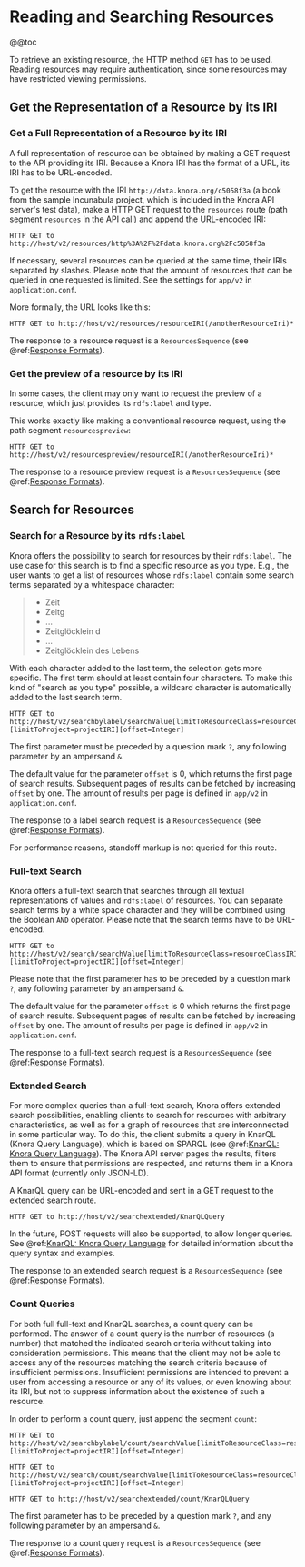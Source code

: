 <!---
Copyright © 2015-2018 the contributors (see Contributors.md).

This file is part of Knora.

Knora is free software: you can redistribute it and/or modify
it under the terms of the GNU Affero General Public License as published
by the Free Software Foundation, either version 3 of the License, or
(at your option) any later version.

Knora is distributed in the hope that it will be useful,
but WITHOUT ANY WARRANTY; without even the implied warranty of
MERCHANTABILITY or FITNESS FOR A PARTICULAR PURPOSE.  See the
GNU Affero General Public License for more details.

You should have received a copy of the GNU Affero General Public
License along with Knora.  If not, see <http://www.gnu.org/licenses/>.
-->

# Reading and Searching Resources

@@toc

To retrieve an existing resource, the HTTP method `GET` has to be used.
Reading resources may require authentication, since some resources may
have restricted viewing permissions.

## Get the Representation of a Resource by its IRI

### Get a Full Representation of a Resource by its IRI

A full representation of resource can be obtained by making a GET
request to the API providing its IRI. Because a Knora IRI has the format
of a URL, its IRI has to be URL-encoded.

To get the resource with the IRI `http://data.knora.org/c5058f3a` (a
book from the sample Incunabula project, which is included in the Knora
API server's test data), make a HTTP GET request to the `resources`
route (path segment `resources` in the API call) and append the
URL-encoded IRI:

```
HTTP GET to http://host/v2/resources/http%3A%2F%2Fdata.knora.org%2Fc5058f3a
```

If necessary, several resources can be queried at the same time, their
IRIs separated by slashes. Please note that the amount of resources that
can be queried in one requested is limited. See the settings for
`app/v2` in `application.conf`.

More formally, the URL looks like this:

```
HTTP GET to http://host/v2/resources/resourceIRI(/anotherResourceIri)*
```

The response to a resource request is a `ResourcesSequence` (see
@ref:[Response Formats](response-formats.md)).

### Get the preview of a resource by its IRI

In some cases, the client may only want to request the preview of a
resource, which just provides its `rdfs:label` and type.

This works exactly like making a conventional resource request, using
the path segment `resourcespreview`:

```
HTTP GET to http://host/v2/resourcespreview/resourceIRI(/anotherResourceIri)*
```

The response to a resource preview request is a `ResourcesSequence` (see
@ref:[Response Formats](response-formats.md)).

## Search for Resources

### Search for a Resource by its `rdfs:label`

Knora offers the possibility to search for resources by their
`rdfs:label`. The use case for this search is to find a specific
resource as you type. E.g., the user wants to get a list of resources
whose `rdfs:label` contain some search terms separated by a whitespace
character:

>   - Zeit
>   - Zeitg
>   - ...
>   - Zeitglöcklein d
>   - ...
>   - Zeitglöcklein des Lebens

With each character added to the last term, the selection gets more
specific. The first term should at least contain four characters. To
make this kind of "search as you type" possible, a wildcard character is
automatically added to the last search
    term.

    HTTP GET to http://host/v2/searchbylabel/searchValue[limitToResourceClass=resourceClassIRI]
    [limitToProject=projectIRI][offset=Integer]

The first parameter must be preceded by a question mark `?`, any
following parameter by an ampersand `&`.

The default value for the parameter `offset` is 0, which returns the
first page of search results. Subsequent pages of results can be fetched
by increasing `offset` by one. The amount of results per page is defined
in `app/v2` in `application.conf`.

The response to a label search request is a `ResourcesSequence` (see
@ref:[Response Formats](response-formats.md)).

For performance reasons, standoff markup is not queried for this route.

### Full-text Search

Knora offers a full-text search that searches through all textual
representations of values and `rdfs:label` of resources. You can
separate search terms by a white space character and they will be
combined using the Boolean `AND` operator. Please note that the search
terms have to be URL-encoded.

```
HTTP GET to http://host/v2/search/searchValue[limitToResourceClass=resourceClassIRI][limitToProject=projectIRI][offset=Integer]
```

Please note that the first parameter has to be preceded by a question
mark `?`, any following parameter by an ampersand `&`.

The default value for the parameter `offset` is 0 which returns the
first page of search results. Subsequent pages of results can be fetched
by increasing `offset` by one. The amount of results per page is defined
in `app/v2` in `application.conf`.

The response to a full-text search request is a `ResourcesSequence` (see
@ref:[Response Formats](response-formats.md)).

### Extended Search

For more complex queries than a full-text search, Knora offers extended
search possibilities, enabling clients to search for resources with
arbitrary characteristics, as well as for a graph of resources that are
interconnected in some particular way. To do this, the client submits a
query in KnarQL (Knora Query Language), which is based on SPARQL (see
@ref:[KnarQL: Knora Query Language](query-language.md)). The Knora API server
pages the results, filters them to ensure that permissions are
respected, and returns them in a Knora API format (currently only
JSON-LD).

A KnarQL query can be URL-encoded and sent in a GET request to the
extended search route.

```
HTTP GET to http://host/v2/searchextended/KnarQLQuery
```

In the future, POST requests will also be supported, to allow longer
queries. See @ref:[KnarQL: Knora Query Language](query-language.md) for detailed
information about the query syntax and examples.

The response to an extended search request is a `ResourcesSequence` (see
@ref:[Response Formats](response-formats.md)).

### Count Queries

For both full full-text and KnarQL searches, a count query can be
performed. The answer of a count query is the number of resources (a
number) that matched the indicated search criteria without taking into
consideration permissions. This means that the client may not be able to
access any of the resources matching the search criteria because of
insufficient permissions. Insufficient permissions are intended to
prevent a user from accessing a resource or any of its values, or even
knowing about its IRI, but not to suppress information about the
existence of such a resource.

In order to perform a count query, just append the segment `count`:

```
HTTP GET to http://host/v2/searchbylabel/count/searchValue[limitToResourceClass=resourceClassIRI][limitToProject=projectIRI][offset=Integer]

HTTP GET to http://host/v2/search/count/searchValue[limitToResourceClass=resourceClassIRI][limitToProject=projectIRI][offset=Integer]

HTTP GET to http://host/v2/searchextended/count/KnarQLQuery
```

The first parameter has to be preceded by a question mark `?`, and any
following parameter by an ampersand `&`.

The response to a count query request is a `ResourcesSequence` (see
@ref:[Response Formats](response-formats.md)).
